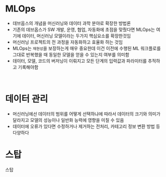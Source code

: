 # MLOps

- 데브옵스의 개념을 머신러닝와 데이터 과학 분야로 확장한 방법론
- 기존의 데브옵스가 SW 개발, 운영, 협업, 자동화에 초점을 맞췄다면 MLOps는 여기에 데이터, 머신러닝 모델이라는 두가지 핵심요소를 확장한것임
- 머신러닝 프로젝트의 전 과정을 자동화하고 효율화 하는 것임
- MLOps는 `재현성`을 보장하는게 매우 중요한데 이건 이전에 수행된 ML 워크플로를 그대로 반복했을 때 동일한 모델을 얻을 수 있는지 여부를 의미함
- 데이터, 모델, 코드의 버저닝이 이뤄지고 모든 단계의 입력값과 파라미터를 추적하고 기록해야함

<br>

# 데이터 관리

- 머신러닝에선 데이터의 범위를 어떻게 선택하냐에 따라서 데이터의 크기와 의미가 달라지고 모델의 성능이나 일반화 능력에 영향을 미칠 수 있음
- 데이터에 오류가 있다면 수정하거나 제거하는 전처리, 카테고리 정보 변환 방법 등 다양하다

# 스탑

스탑
